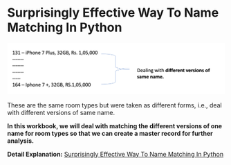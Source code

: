 # Surprisingly Effective Way To Name Matching In Python



![Image](headerroomtype.png)

These are the same room types but were taken as different forms, i.e., deal with different versions of same name.


**In this workbook, we will deal with matching the different versions of one name for room types so that we can create a master record for further analysis.**


**Detail Explanation:** [Surprisingly Effective Way To Name Matching In Python](https://medium.com/@maladeep.upadhaya/surprisingly-effective-way-to-name-matching-in-python-1a67328e670e)


